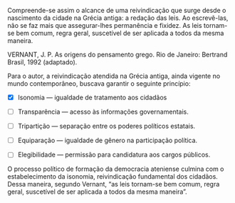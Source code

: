 

Compreende-se assim o alcance de uma reivindicação que surge desde o nascimento da cidade na Grécia antiga: a redação das leis. Ao escrevê-las, não se faz mais que assegurar-lhes permanência e fixidez. As leis tornam-se bem comum, regra geral, suscetível de ser aplicada a todos da mesma maneira.

VERNANT, J. P. As origens do pensamento grego. Rio de Janeiro: Bertrand Brasil, 1992 (adaptado).

Para o autor, a reivindicação atendida na Grécia antiga, ainda vigente no mundo contemporâneo, buscava garantir o seguinte princípio:



- [x] Isonomia — igualdade de tratamento aos cidadãos
- [ ] Transparência — acesso às informações governamentais.
- [ ] Tripartição — separação entre os poderes políticos estatais.
- [ ] Equiparação — igualdade de gênero na participação política.
- [ ] Elegibilidade — permissão para candidatura aos cargos públicos.


O processo político de formação da democracia ateniense culmina com o estabelecimento da isonomia, reivindicação fundamental dos cidadãos. Dessa maneira, segundo Vernant, “as leis tornam-se bem comum, regra geral, suscetível de ser aplicada a todos da mesma maneira”.
